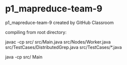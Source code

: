 # p1_mapreduce-team-9
p1_mapreduce-team-9 created by GitHub Classroom

compiling from root directory:

javac -cp src/ src/Main.java src/Nodes/Worker.java src/TestCases/DistributedGrep.java src/TestCases/*.java 

java -cp src/ Main
